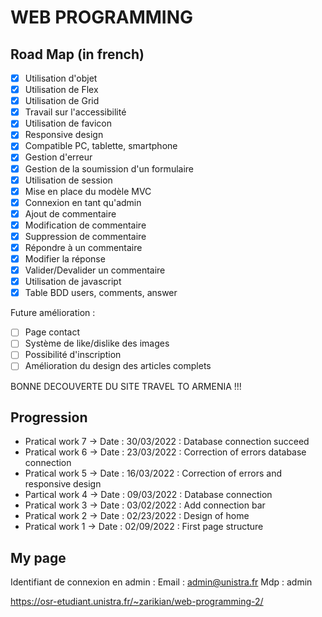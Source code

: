 # WEB PROGRAMMING

## Road Map (in french)

- [x] Utilisation d'objet
- [x] Utilisation de Flex
- [x] Utilisation de Grid
- [x] Travail sur l'accessibilité
- [x] Utilisation de favicon
- [x] Responsive design
- [x] Compatible PC, tablette, smartphone
- [x] Gestion d'erreur
- [x] Gestion de la soumission d'un formulaire
- [x] Utilisation de session
- [x] Mise en place du modèle MVC
- [x] Connexion en tant qu'admin
- [x] Ajout de commentaire
- [x] Modification de commentaire
- [x] Suppression de commentaire
- [x] Répondre à un commentaire
- [x] Modifier la réponse 
- [x] Valider/Devalider un commentaire
- [x] Utilisation de javascript
- [x] Table BDD users, comments, answer

Future amélioration :
- [ ] Page contact 
- [ ] Système de like/dislike des images
- [ ] Possibilité d'inscription
- [ ] Amélioration du design des articles complets

BONNE DECOUVERTE DU SITE TRAVEL TO ARMENIA !!!

## Progression

* Pratical work 7 -> Date : 30/03/2022 : Database connection succeed
* Pratical work 6 -> Date : 23/03/2022 : Correction of errors database connection
* Pratical work 5 -> Date : 16/03/2022 : Correction of errors and responsive design
* Partical work 4 -> Date : 09/03/2022 : Database connection
* Pratical work 3 -> Date : 03/02/2022 : Add connection bar
* Pratical work 2 -> Date : 02/23/2022 : Design of home
* Pratical work 1 -> Date : 02/09/2022 : First page structure 

## My page

Identifiant de connexion en admin : 
Email : admin@unistra.fr
Mdp : admin

https://osr-etudiant.unistra.fr/~zarikian/web-programming-2/